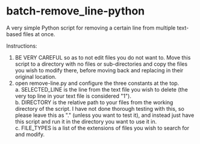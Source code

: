 # batch-remove_line-python
A very simple Python script for removing a certain line from multiple text-based files at once. 

Instructions:
1. BE VERY CAREFUL so as to not edit files you do not want to. Move this script to a directory with no files or sub-directories and copy the files you wish to modify there, before moving back and replacing in their original location.
2. open remove-line.py and configure the three constants at the top.  
    a. SELECTED_LINE is the line from the text file you wish to delete (the very top line in your text file is considered "1").  
    b. DIRECTORY is the relative path to your files from the working directory of the script. I have not done thorough testing with this, so please leave this as "." (unless you want to test it), and instead just have this script and run it in the directory you want to use it in.  
    c. FILE_TYPES is a list of the extensions of files you wish to search for and modify.
